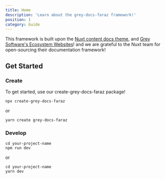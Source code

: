 ```yaml
---
title: Home
description: 'Learn about the grey-docs-faraz framework!'
position: 1
category: Guide
---
```


This framework is built upon the [Nuxt content docs theme](https://content.nuxtjs.org/themes/docs/),
and [Grey Software's Ecosystem Websites](https://org.grey.software/ecosystem/)!
and we are grateful
to the Nuxt team for open-sourcing their documentation framework!

## Get Started

### Create

To get started, use our create-grey-docs-faraz package!

```
npx create-grey-docs-faraz
```

or

```
yarn create grey-docs-faraz
```

### Develop

```
cd your-project-name
npm run dev
```

or

```
cd your-project-name
yarn dev
```



